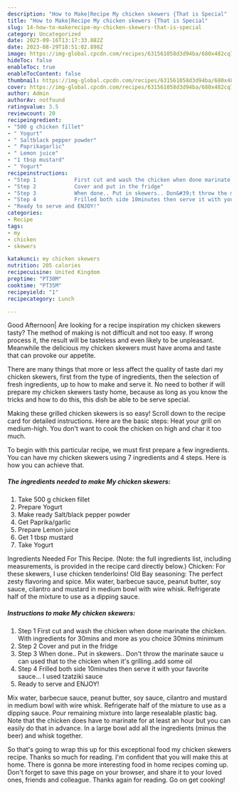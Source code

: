 ```yaml
---
description: "How to Make|Recipe My chicken skewers {That is Special"
title: "How to Make|Recipe My chicken skewers {That is Special"
slug: 14-how-to-makerecipe-my-chicken-skewers-that-is-special
category: Uncategorized
date: 2023-09-16T13:17:33.882Z
date: 2023-08-29T18:51:02.898Z
image: https://img-global.cpcdn.com/recipes/631561058d3d94ba/680x482cq70/my-chicken-skewers-recipe-main-photo.jpg
hideToc: false
enableToc: true
enableTocContent: false
thumbnail: https://img-global.cpcdn.com/recipes/631561058d3d94ba/680x482cq70/my-chicken-skewers-recipe-main-photo.jpg
cover: https://img-global.cpcdn.com/recipes/631561058d3d94ba/680x482cq70/my-chicken-skewers-recipe-main-photo.jpg
author: Admin
authorAv: notfound
ratingvalue: 3.5
reviewcount: 20
recipeingredient:
- "500 g chicken fillet"
- " Yogurt"
- " Saltblack pepper powder"
- " Paprikagarlic"
- " Lemon juice"
- "1 tbsp mustard"
- " Yogurt"
recipeinstructions:
- "Step 1            First cut and wash the chicken when done marinate the chicken. With ingredients for 30mins and more as you choice 30mins minimum"
- "Step 2            Cover and put in the fridge"
- "Step 3            When done.. Put in skewers.. Don&#39;t throw the marinate sauce u can used that to the chicken when it&#39;s grilling..add some oil"
- "Step 4            Frilled both side 10minutes then serve it with your favorite sauce... I used tzatziki sauce"
- "Ready to serve and ENJOY!"
categories:
- Recipe
tags:
- my
- chicken
- skewers

katakunci: my chicken skewers 
nutrition: 205 calories
recipecuisine: United Kingdom
preptime: "PT30M"
cooktime: "PT35M"
recipeyield: "1"
recipecategory: Lunch

---
```



Good Afternoon| Are looking for a recipe inspiration my chicken skewers tasty? The method of making is not difficult and not too easy. If wrong process it, the result will be tasteless and even likely to be unpleasant. Meanwhile the delicious my chicken skewers must have aroma and taste that can provoke our appetite.






There are many things that more or less affect the quality of taste dari my chicken skewers, first from the type of ingredients, then the selection of fresh ingredients, up to how to make and serve it. No need to bother if will prepare my chicken skewers tasty home, because as long as you know the tricks and how to do this, this dish be able to be serve special.


Making these grilled chicken skewers is so easy! Scroll down to the recipe card for detailed instructions. Here are the basic steps: Heat your grill on medium-high. You don&#39;t want to cook the chicken on high and char it too much.


To begin with this particular recipe, we must first prepare a few ingredients. You can have my chicken skewers using 7 ingredients and 4 steps. Here is how you can achieve that.

<!--inarticleads1-->

##### The ingredients needed to make My chicken skewers:

1. Take 500 g chicken fillet
1. Prepare  Yogurt
1. Make ready  Salt/black pepper powder
1. Get  Paprika/garlic
1. Prepare  Lemon juice
1. Get 1 tbsp mustard
1. Take  Yogurt


Ingredients Needed For This Recipe. (Note: the full ingredients list, including measurements, is provided in the recipe card directly below.) Chicken: For these skewers, I use chicken tenderloins! Old Bay seasoning: The perfect zesty flavoring and spice. Mix water, barbecue sauce, peanut butter, soy sauce, cilantro and mustard in medium bowl with wire whisk. Refrigerate half of the mixture to use as a dipping sauce. 

<!--inarticleads2-->

##### Instructions to make My chicken skewers:

1. Step 1            First cut and wash the chicken when done marinate the chicken. With ingredients for 30mins and more as you choice 30mins minimum
1. Step 2            Cover and put in the fridge
1. Step 3            When done.. Put in skewers.. Don&#39;t throw the marinate sauce u can used that to the chicken when it&#39;s grilling..add some oil
1. Step 4            Frilled both side 10minutes then serve it with your favorite sauce... I used tzatziki sauce
1. Ready to serve and ENJOY!

Mix water, barbecue sauce, peanut butter, soy sauce, cilantro and mustard in medium bowl with wire whisk. Refrigerate half of the mixture to use as a dipping sauce. Pour remaining mixture into large resealable plastic bag. Note that the chicken does have to marinate for at least an hour but you can easily do that in advance. In a large bowl add all the ingredients (minus the beer) and whisk together. 

So that's going to wrap this up for this exceptional food my chicken skewers recipe. Thanks so much for reading. I'm confident that you will make this at home. There is gonna be more interesting food in home recipes coming up. Don't forget to save this page on your browser, and share it to your loved ones, friends and colleague. Thanks again for reading. Go on get cooking!
